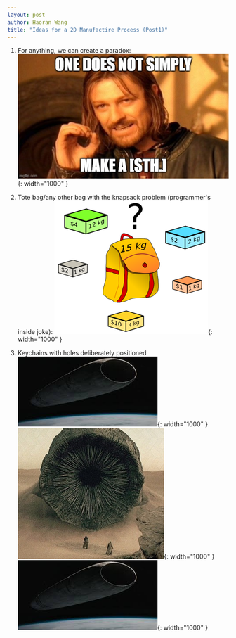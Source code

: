 ```yaml
---
layout: post
author: Haoran Wang
title: "Ideas for a 2D Manufactire Process (Post1)"
---
```


1. For anything, we can create a paradox:
![Image of Boromir meme](/assets/images/Manus_et_Machina_course_images/25-03-01-2D_ideas0/p1.jpg ){: width="1000" }

2. Tote bag/any other bag with the knapsack problem (programmer's inside joke):
![Image of knapsack meme](/assets/images/Manus_et_Machina_course_images/25-03-01-2D_ideas0/p2.png ){: width="1000" }

3. Keychains with holes deliberately positioned
![Image of portal](/assets/images/Manus_et_Machina_course_images/25-03-01-2D_ideas0/p4.jpeg ){: width="1000" }
![Image of sandworm](/assets/images/Manus_et_Machina_course_images/25-03-01-2D_ideas0/p3.jpg ){: width="1000" }
![Image of heighliner](/assets/images/Manus_et_Machina_course_images/25-03-01-2D_ideas0/p4.jpeg ){: width="1000" }

